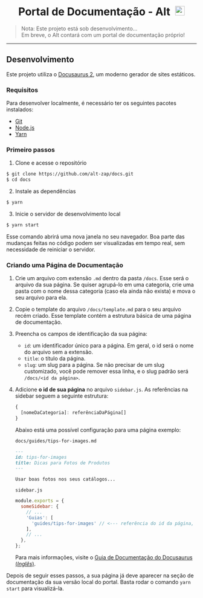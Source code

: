 <h1 align="center">
  Portal de Documentação - Alt&nbsp;
  <img
    alt="Alt"
    src="https://avatars1.githubusercontent.com/u/68825062?s=200&v=4"
    width="25"
  />
</h1>

> Nota: Este projeto está sob desenvolvimento...<br/>
> Em breve, o Alt contará com um portal de documentação próprio!

---

## Desenvolvimento

Este projeto utiliza o [Docusaurus 2](https://v2.docusaurus.io/), um moderno gerador de sites estáticos.

### Requisitos

Para desenvolver localmente, é necessário ter os seguintes pacotes instalados:

- [Git](https://git-scm.com/)
- [Node.js](https://nodejs.org/pt-br/)
- [Yarn](https://yarnpkg.com/)

### Primeiro passos

1. Clone e acesse o repositório

```bash
$ git clone https://github.com/alt-zap/docs.git
$ cd docs
```

2. Instale as dependências

```bash
$ yarn
```

3. Inicie o servidor de desenvolvimento local

```bash
$ yarn start
```
Esse comando abrirá uma nova janela no seu navegador. Boa parte das mudanças feitas no código podem ser visualizadas em tempo real, sem necessidade de reiniciar o servidor.

### Criando uma Página de Documentação

1. Crie um arquivo com extensão `.md` dentro da pasta `/docs`. Esse será o arquivo da sua página. Se quiser agrupá-lo em uma categoria, crie uma pasta com o nome dessa categoria (caso ela ainda não exista) e mova o seu arquivo para ela.
2. Copie o template do arquivo `/docs/template.md` para o seu arquivo recém criado. Esse template contém a estrutura básica de uma página de documentação.
3. Preencha os campos de identificação da sua página:
    - `id`: um identificador único para a página. Em geral, o id será o nome do arquivo sem a extensão.
    - `title`: o título da página.
    - `slug`: um slug para a página. Se não precisar de um slug customizado, você pode remover essa linha, e o slug padrão será `/docs/<id da página>`.
4. Adicione **o id de sua página** no arquivo `sidebar.js`. As referências na sidebar seguem a seguinte estrutura:
    ```typescript
    {
      [nomeDaCategoria]: referênciaDaPágina[]
    }
    ```

    Abaixo está uma possível configuração para uma página exemplo:

    `docs/guides/tips-for-images.md`
    ```markdown
    ---
    id: tips-for-images
    title: Dicas para Fotos de Produtos
    ---

    Usar boas fotos nos seus catálogos...
    ```

    `sidebar.js`
    ```javascript
    module.exports = {
      someSidebar: {
        // ...
        'Guias': [
          'guides/tips-for-images' // <--- referência do id da página, relativa à pasta `docs/`
        ],
        // ...
      },
    };
    ```

    Para mais informações, visite o [Guia de Documentação do Docusaurus (*Inglês*)](https://v2.docusaurus.io/docs/docs-introduction).

Depois de seguir esses passos, a sua página já deve aparecer na seção de documentação da sua versão local do portal. Basta rodar o comando `yarn start` para visualizá-la.
